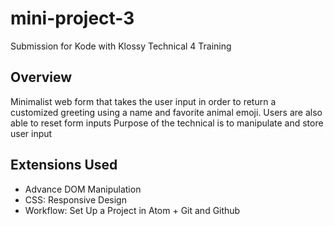# mini-project-3

Submission for Kode with Klossy Technical 4 Training 

## Overview
Minimalist web form that takes the user input in order to return a customized greeting using a name and favorite animal emoji. Users are also able to reset form inputs
Purpose of the technical is to manipulate and store user input 

## Extensions Used
* Advance DOM Manipulation
* CSS: Responsive Design
* Workflow: Set Up a Project in Atom + Git and Github
